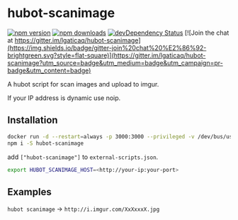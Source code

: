 # hubot-scanimage

[![npm version](https://img.shields.io/npm/v/hubot-scanimage.svg?style=flat-square)](https://www.npmjs.com/package/hubot-scanimage)
[![npm downloads](https://img.shields.io/npm/dm/hubot-scanimage.svg?style=flat-square)](https://www.npmjs.com/package/hubot-scanimage)
[![devDependency Status](https://img.shields.io/david/dev/lgaticaq/hubot-scanimage.svg?style=flat-square)](https://david-dm.org/lgaticaq/hubot-scanimage#info=devDependencies)
[![Join the chat at https://gitter.im/lgaticaq/hubot-scanimage](https://img.shields.io/badge/gitter-join%20chat%20%E2%86%92-brightgreen.svg?style=flat-square)](https://gitter.im/lgaticaq/hubot-scanimage?utm_source=badge&utm_medium=badge&utm_campaign=pr-badge&utm_content=badge)

A hubot script for scan images and upload to imgur.

If your IP address is dynamic use noip.

## Installation
```bash
docker run -d --restart=always -p 3000:3000 --privileged -v /dev/bus/usb:/dev/bus/usb --name scanimage lgatica/scanimage
npm i -S hubot-scanimage
```

add `["hubot-scanimage"]` to `external-scripts.json`.

```bash
export HUBOT_SCANIMAGE_HOST=<http://your-ip:your-port>
```

## Examples
`hubot scanimage` -> `http://i.imgur.com/XxXxxxX.jpg`
